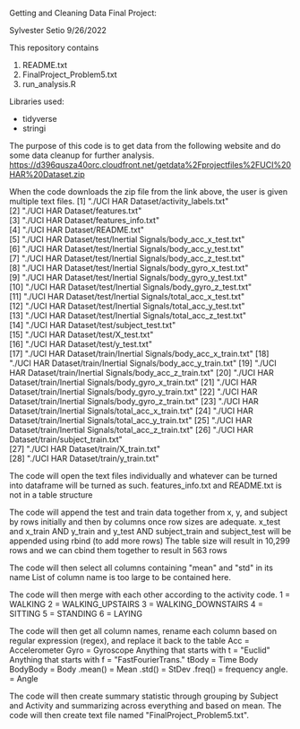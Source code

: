 Getting and Cleaning Data Final Project:

Sylvester Setio
9/26/2022

This repository contains
1. README.txt
2. FinalProject_Problem5.txt
3. run_analysis.R

Libraries used:
- tidyverse
- stringi

The purpose of this code is to get data from the following website and do some data cleanup for further analysis. https://d396qusza40orc.cloudfront.net/getdata%2Fprojectfiles%2FUCI%20HAR%20Dataset.zip

When the code downloads the zip file from the link above, the user is given multiple text files.
     [1] "./UCI HAR Dataset/activity_labels.txt"                         
     [2] "./UCI HAR Dataset/features.txt"                                
     [3] "./UCI HAR Dataset/features_info.txt"                           
     [4] "./UCI HAR Dataset/README.txt"                                  
     [5] "./UCI HAR Dataset/test/Inertial Signals/body_acc_x_test.txt"   
     [6] "./UCI HAR Dataset/test/Inertial Signals/body_acc_y_test.txt"   
     [7] "./UCI HAR Dataset/test/Inertial Signals/body_acc_z_test.txt"   
     [8] "./UCI HAR Dataset/test/Inertial Signals/body_gyro_x_test.txt"  
     [9] "./UCI HAR Dataset/test/Inertial Signals/body_gyro_y_test.txt"  
    [10] "./UCI HAR Dataset/test/Inertial Signals/body_gyro_z_test.txt"  
    [11] "./UCI HAR Dataset/test/Inertial Signals/total_acc_x_test.txt"  
    [12] "./UCI HAR Dataset/test/Inertial Signals/total_acc_y_test.txt"  
    [13] "./UCI HAR Dataset/test/Inertial Signals/total_acc_z_test.txt"  
    [14] "./UCI HAR Dataset/test/subject_test.txt"                       
    [15] "./UCI HAR Dataset/test/X_test.txt"                             
    [16] "./UCI HAR Dataset/test/y_test.txt"                             
    [17] "./UCI HAR Dataset/train/Inertial Signals/body_acc_x_train.txt" 
    [18] "./UCI HAR Dataset/train/Inertial Signals/body_acc_y_train.txt" 
    [19] "./UCI HAR Dataset/train/Inertial Signals/body_acc_z_train.txt" 
    [20] "./UCI HAR Dataset/train/Inertial Signals/body_gyro_x_train.txt"
    [21] "./UCI HAR Dataset/train/Inertial Signals/body_gyro_y_train.txt"
    [22] "./UCI HAR Dataset/train/Inertial Signals/body_gyro_z_train.txt"
    [23] "./UCI HAR Dataset/train/Inertial Signals/total_acc_x_train.txt"
    [24] "./UCI HAR Dataset/train/Inertial Signals/total_acc_y_train.txt"
    [25] "./UCI HAR Dataset/train/Inertial Signals/total_acc_z_train.txt"
    [26] "./UCI HAR Dataset/train/subject_train.txt"                     
    [27] "./UCI HAR Dataset/train/X_train.txt"                           
    [28] "./UCI HAR Dataset/train/y_train.txt"   
  
The code will open the text files individually and whatever can be turned into dataframe will be turned as such.
    features_info.txt and README.txt is not in a table structure
    
    
The code will append the test and train data together from x, y, and subject by rows initially and then by columns once row sizes are adequate.
    x_test and x_train AND y_train and y_test AND subject_train and subject_test will be appended using rbind (to add more rows)
    The table size will result in 10,299 rows and we can cbind them together to result in 563 rows

The code will then select all columns containing "mean" and "std" in its name
    List of column name is too large to be contained here.
    
The code will then merge with each other according to the activity code.
    1 = WALKING
    2 = WALKING_UPSTAIRS
    3 = WALKING_DOWNSTAIRS
    4 = SITTING
    5 = STANDING
    6 = LAYING
    
The code will then get all column names, rename each column based on regular expression (regex), and replace it back to the table
    Acc = Accelerometer
    Gyro = Gyroscope
    Anything that starts with t = "Euclid"
    Anything that starts with f = "FastFourierTrans."
    tBody = Time Body
    BodyBody = Body
    .mean() = Mean
    .std() = StDev
    .freq() = frequency
    angle. = Angle

The code will then create summary statistic through grouping by Subject and Activity and summarizing across everything and based on mean. 
The code will then create text file named "FinalProject_Problem5.txt".
